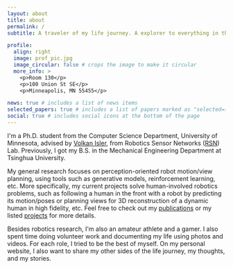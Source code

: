 ```yaml
---
layout: about
title: about
permalink: /
subtitle: A traveler of my life journey. A explorer to everything in the world.

profile:
  align: right
  image: prof_pic.jpg
  image_circular: false # crops the image to make it circular
  more_info: >
    <p>Room 130</p>
    <p>100 Union St SE</p>
    <p>Minneapolis, MN 55455</p>

news: true # includes a list of news items
selected_papers: true # includes a list of papers marked as "selected={true}"
social: true # includes social icons at the bottom of the page
---
```


I'm a Ph.D. student from the Computer Science Department, University of Minnesota, advised by [Volkan Isler](https://www-users.cse.umn.edu/~isler/), from Robotics Sensor Networks ([RSN](https://rsn.umn.edu/)) Lab. 
Previously, I got my B.S. in the Mechanical Engineering Department at Tsinghua University.

My general research focuses on perception-oriented robot motion/view planning, using tools such as generative models, reinforcement learning, etc.
More specifically, my current projects solve human-involved robotics problems, such as following a human in the front with a robot by predicting its motion/poses or planning views for 3D reconstruction of a dynamic human in high fidelity, etc.
Feel free to check out my [publications](/publications) or my listed [projects](/projects) for more details.

Besides robotics research, I'm also an amateur athlete and a gamer.
I also spent time doing volunteer work and documenting my life using photos and videos.
For each role, I tried to be the best of myself. 
On my personal website, I also want to share my other sides of the life journey, my thoughts, and my stories.
